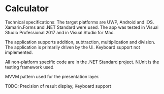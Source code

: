 # Calculator

Technical specifications:
The target platforms are UWP, Android and iOS. Xamarin.Forms and .NET Standard were used. The app was tested in Visual Studio Professional 2017 and in Visual Studio for Mac.

The application supports addition, subtraction, multiplication and division. The application is primarily driven by the UI.
Keyboard support not implemented.

All non-platform specific code are in the .NET Standard project. NUnit is the testing framework used.

MVVM pattern used for the presentation layer.




TODO: Precision of result display, Keyboard support
